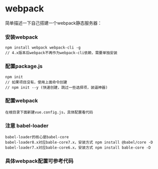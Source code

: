 # webpack
简单描述一下自己搭建一个webpack静态服务器：		

### 安装webpack
```
npm install webpack webpack-cli -g 
// 4.x版本后webpack不再作为webpack-cli依赖，需要单独安装
```

### 配置package.js
```
npm init    
// 如果项目没有，使用上面命令创建
// npm init --y (快速创建，跳过一些选择项，装逼神器)
```

### 配置webpack
```
在根目录下面新建vue.config.js，具体配置看代码
```

### 注意 babel-loader
```
babel-loader的核心是babel-core
babel-loader8.x对应bable-core7.x，安装方式 npm install @babel/core -D
babel-loader7.x对应bable-core6.x，安装方式 npm install bable-core -D
```

### 具体webpack配置可参考代码